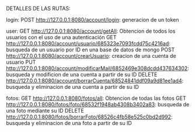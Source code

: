 DETALLES DE LAS RUTAS:

login:
POST http://127.0.0.1:8080/account/login:                                          generacion de un token

user:
GET http://127.0.0.1:8080/account/getAll:                                          Obtencion de todos los usuarios con el uso de una autenticación
GET http://127.0.0.1:8080/account/usuario/685323e7093fcdd75c4216ad:                busqueda de un usuario por ID en una base de datos de mongo
POST http://127.0.0.1:8080/account/crearUsuario:                                   creacion de una cuenta de usuario
PUT http://127.0.0.1:8080/account/modificarMail/6852469e308dcdd437634302:          busqueda y modificion de una cuenta a partir de su ID
DELETE http://127.0.0.1:8080/account/borrarCuenta/68524841ddf09a9d81ee1ad4:        busqueda y eliminacion de una cuenta a partir de su ID

fotos:
GET http://127.0.0.1:8080/fotos/all:                                               Obtencion de todas las fotos
GET http://127.0.0.1:8080/fotos/foto/68532f1948ab4308b3402a83:                     busqueda de una foto mediante su ID
DELETE http://127.0.0.1:8080/fotos/borrarFoto/68526c4fb58e525c0bd2d992:            busqueda y eliminacion de una foto a partir de su ID


